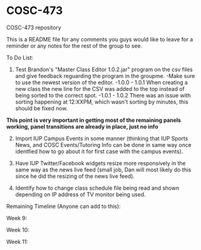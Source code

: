 # COSC-473
COSC-473 repository

This is a README file for any comments you guys would like to leave for a reminder or any notes for the rest of the group to see.


To Do List:
1. Test Brandon's "Master Class Editor 1.0.2.jar" program on the csv files and give feedback reguarding the program in the groupme.
    -Make sure to use the newest version of the editor.
    -1.0.0 - 1.0.1 When creating a new class the new line for the CSV was added to the top instead of being sorted to the correct spot.
    -1.0.1 - 1.0.2 There was an issue with sorting happening at 12:XXPM, which wasn't sorting by minutes, this should be fixed now.

**This point is very important in getting most of the remaining panels working, panel transitions are already in place, just no info**

2. Import IUP Campus Events in some manner (thinking that IUP Sports News, and COSC Events/Tutoring Info can be done in same way once identfied how to go about it for first case with the campus events).

3. Have IUP Twitter/Facebook widgets resize more responsively in the same way as the news live feed (small job, Dan will most likely do this since he did the resizing of the news live feed).

4. Identify how to change class schedule file being read and shown depending on IP address of TV monitor being used.

Remaining Timeline (Anyone can add to this):

Week 9:

Week 10:

Week 11:
